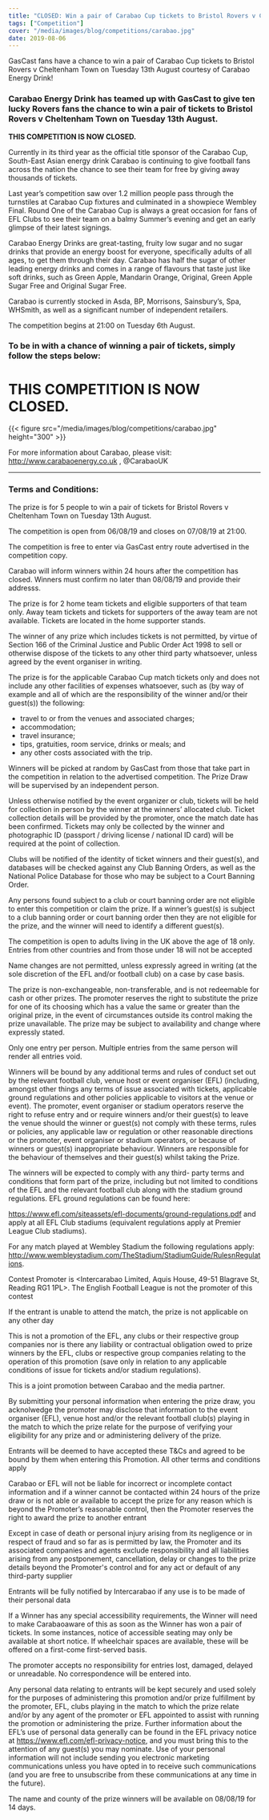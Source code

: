 ```yaml
---
title: "CLOSED: Win a pair of Carabao Cup tickets to Bristol Rovers v Cheltenham Town on Tuesday 13th August!"
tags: ["Competition"]
cover: "/media/images/blog/competitions/carabao.jpg"
date: 2019-08-06
---
```


GasCast fans have a chance to win a pair of Carabao Cup tickets to Bristol Rovers v Cheltenham Town on Tuesday 13th August courtesy of Carabao Energy Drink!

 <!--more-->

### Carabao Energy Drink has teamed up with GasCast to give ten lucky Rovers fans the chance to win a pair of tickets to Bristol Rovers v Cheltenham Town on Tuesday 13th August.

__THIS COMPETITION IS NOW CLOSED.__

Currently in its third year as the official title sponsor of the Carabao Cup, South-East Asian energy drink Carabao is continuing to give football fans across the nation the chance to see their team for free by giving away thousands of tickets.

Last year’s competition saw over 1.2 million people pass through the turnstiles at Carabao Cup fixtures and culminated in a showpiece Wembley Final. Round One of the Carabao Cup is always a great occasion for fans of EFL Clubs to see their team on a balmy Summer’s evening and get an early glimpse of their latest signings.

Carabao Energy Drinks are great-tasting, fruity low sugar and no sugar drinks that provide an energy boost for everyone, specifically adults of all ages, to get them through their day. Carabao has half the sugar of other leading energy drinks and comes in a range of flavours that taste just like soft drinks, such as Green Apple, Mandarin Orange, Original, Green Apple Sugar Free and Original Sugar Free. 

Carabao is currently stocked in Asda, BP, Morrisons, Sainsbury’s, Spa, WHSmith, as well as a significant number of independent retailers.

The competition begins at 21:00 on Tuesday 6th August.

### To be in with a chance of winning a pair of tickets, simply follow the steps below:

# THIS COMPETITION IS NOW CLOSED.

{{< figure src="/media/images/blog/competitions/carabao.jpg" height="300" >}}

For more information about Carabao, please visit: http://www.carabaoenergy.co.uk , @CarabaoUK

--------

### Terms and Conditions:

The prize is for 5 people to win a pair of tickets for Bristol Rovers v Cheltenham Town on Tuesday 13th August.

The competition is open from 06/08/19 and closes on 07/08/19 at 21:00.

The competition is free to enter via GasCast entry route advertised in the competition copy.

Carabao will inform winners within 24 hours after the competition has closed. Winners must confirm no later than 08/08/19 and provide their addresss.

The prize is for 2 home team tickets and eligible supporters of that team only. Away team tickets and tickets for supporters of the away team are not available. Tickets are located in the home supporter stands.

The winner of any prize which includes tickets is not permitted, by virtue of Section 166 of the Criminal Justice and Public Order Act 1998 to sell or otherwise dispose of the tickets to any other third party whatsoever, unless agreed by the event organiser in writing.

The prize is for the applicable Carabao Cup match tickets only and does not include any other facilities of expenses whatsoever, such as (by way of example and all of which are the responsibility of the winner and/or their guest(s)) the following:

* travel to or from the venues and associated charges;
* accommodation;
* travel insurance;
* tips, gratuities, room service, drinks or meals; and
* any other costs associated with the trip.

Winners will be picked at random by GasCast from those that take part in the competition in relation to the advertised competition. The Prize Draw will be supervised by an independent person.

Unless otherwise notified by the event organizer or club, tickets will be held for collection in person by the winner at the winners’ allocated club. Ticket collection details will be provided by the promoter, once the match date has been confirmed. Tickets may only be collected by the winner and photographic ID (passport / driving license / national ID card) will be required at the point of collection. 

Clubs will be notified of the identity of ticket winners and their guest(s), and databases will be checked against any Club Banning Orders, as well as the National Police Database for those who may be subject to a Court Banning Order. 

Any persons found subject to a club or court banning order are not eligible to enter this competition or claim the prize.  If a winner’s guest(s) is subject to a club banning order or court banning order then they are not eligible for the prize, and the winner will need to identify a different guest(s).

The competition is open to adults living in the UK above the age of 18 only. Entries from other countries and from those under 18 will not be accepted

Name changes are not permitted, unless expressly agreed in writing (at the sole discretion of the EFL and/or football club) on a case by case basis.

The prize is non-exchangeable, non-transferable, and is not redeemable for cash or other prizes. The promoter reserves the right to substitute the prize for one of its choosing which has a value the same or greater than the original prize, in the event of circumstances outside its control making the prize unavailable. The prize may be subject to availability and change where expressly stated.

Only one entry per person. Multiple entries from the same person will render all entries void.

Winners will be bound by any additional terms and rules of conduct set out by the relevant football club, venue host or event organiser (EFL) (including, amongst other things any terms of issue associated with tickets, applicable ground regulations and other policies applicable to visitors at the venue or event). The promoter, event organiser or stadium operators reserve the right to refuse entry and or require winners and/or their guest(s) to leave the venue should the winner or guest(s) not comply with these terms, rules or policies, any applicable law or regulation or other reasonable directions or the promoter, event organiser or stadium operators, or because of winners or guest(s) inappropriate behaviour. Winners are responsible for the behaviour of themselves and their guest(s) whilst taking the Prize.

The winners will be expected to comply with any third- party terms and conditions that form part of the prize, including but not limited to conditions of the EFL and the relevant football club along with the stadium ground regulations. EFL ground regulations can be found here:

https://www.efl.com/siteassets/efl-documents/ground-regulations.pdf and apply at all EFL Club stadiums (equivalent regulations apply at Premier League Club stadiums).

For any match played at Wembley Stadium the following regulations apply: http://www.wembleystadium.com/TheStadium/StadiumGuide/RulesnRegulations.

Contest Promoter is <Intercarabao Limited, Aquis House, 49-51 Blagrave St, Reading RG1 1PL>. The English Football League is not the promoter of this contest

If the entrant is unable to attend the match, the prize is not applicable on any other day

This is not a promotion of the EFL, any clubs or their respective group companies nor is there any liability or contractual obligation owed to prize winners by the EFL, clubs or respective group companies relating to the operation of this promotion (save only in relation to any applicable conditions of issue for tickets and/or stadium regulations).

This is a joint promotion between Carabao and the media partner.

By submitting your personal information when entering the prize draw, you acknolwedge the promoter may disclose that information to the event organiser (EFL), venue host and/or the relevant football club(s) playing in the match to which the prize relate for the purpose of verifying your eligibility for any prize and or administering delivery of the prize.

Entrants will be deemed to have accepted these T&Cs and agreed to be bound by them when entering this Promotion. All other terms and conditions apply

Carabao or EFL will not be liable for incorrect or incomplete contact information and if a winner cannot be contacted within 24 hours of the prize draw or is not able or available to accept the prize for any reason which is beyond the Promoter’s reasonable control, then the Promoter reserves the right to award the prize to another entrant

Except in case of death or personal injury arising from its negligence or in respect of fraud and so far as is permitted by law, the Promoter and its associated companies and agents exclude responsibility and all liabilities arising from any postponement, cancellation, delay or changes to the prize details beyond the Promoter's control and for any act or default of any third-party supplier

Entrants will be fully notified by Intercarabao if any use is to be made of their personal data

If a Winner has any special accessibility requirements, the Winner will need to make Carabaoaware of this as soon as the Winner has won a pair of tickets.  In some instances, notice of accessible seating may only be available at short notice. If wheelchair spaces are available, these will be offered on a first-come first-served basis.

The promoter accepts no responsibility for entries lost, damaged, delayed or unreadable.  No correspondence will be entered into.

Any personal data relating to entrants will be kept securely and used solely for the purposes of administering this promotion and/or prize fulfillment by the promoter, EFL, clubs playing in the match to which the prize relate and/or by any agent of the promoter or EFL appointed to assist with running the promotion or administering the prize. Further information about the EFL’s use of personal data generally can be found in the EFL privacy notice at https://www.efl.com/efl-privacy-notice, and you must bring this to the attention of any guest(s) you may nominate. Use of your personal information will not include sending you electronic marketing communications unless you have opted in to receive such communications (and you are free to unsubscribe from these communications at any time in the future).

The name and county of the prize winners will be available on 08/08/19 for 14 days.